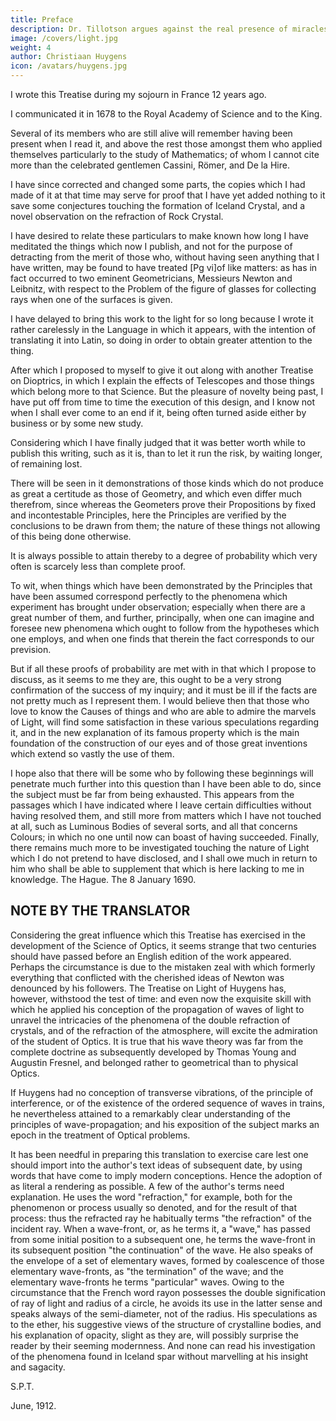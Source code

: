 ```yaml
---
title: Preface
description: Dr. Tillotson argues against the real presence of miracles. His argument is the most concise, elegant, and strong against miracles
image: /covers/light.jpg
weight: 4
author: Christiaan Huygens
icon: /avatars/huygens.jpg
---
```


<!-- Rendered into English

By

SILVANUS P. THOMPSON -->


I wrote this Treatise during my sojourn in France 12 years ago. 

I communicated it in 1678 to the Royal Academy of Science and to the King. 
<!-- , to the membership of which the King had done me the honour of calling, me.  -->

Several of its members who are still alive will remember having been present when I read it, and above the rest those amongst them who applied themselves particularly to the study of Mathematics; of whom I cannot cite more than the celebrated gentlemen Cassini, Römer, and De la Hire.

I have since corrected and changed some parts, the copies which I had made of it at that time may serve for proof that I have yet added nothing to it save some conjectures touching the formation of Iceland Crystal, and a novel observation on the refraction of Rock Crystal. 

I have desired to relate these particulars to make known how long I have meditated the things which now I publish, and not for the purpose of detracting from the merit of those who, without having seen anything that I have written, may be found to have treated [Pg vi]of like matters: as has in fact occurred to two eminent Geometricians, Messieurs Newton and Leibnitz, with respect to the Problem of the figure of glasses for collecting rays when one of the surfaces is given.

I have delayed to bring this work to the light for so long because I wrote it rather carelessly in the Language in which it appears, with the intention of translating it into Latin, so doing in order to obtain greater attention to the thing. 

After which I proposed to myself to give it out along with another Treatise on Dioptrics, in which I explain the effects of Telescopes and those things which belong more to that Science. But the pleasure of novelty being past, I have put off from time to time the execution of this design, and I know not when I shall ever come to an end if it, being often turned aside either by business or by some new study. 

Considering which I have finally judged that it was better worth while to publish this writing, such as it is, than to let it run the risk, by waiting longer, of remaining lost.

There will be seen in it demonstrations of those kinds which do not produce as great a certitude as those of Geometry, and which even differ much therefrom, since whereas the Geometers prove their Propositions by fixed and incontestable Principles, here the Principles are verified by the conclusions to be drawn from them; the nature of these things not allowing of this being done otherwise.

It is always possible to attain thereby to a degree of probability which very often is scarcely less than complete proof. 

To wit, when things which have been demonstrated by the Principles that have been assumed correspond perfectly to the phenomena which experiment has brought under observation; especially when there are a great number of them, and further, principally, when one can imagine and foresee new phenomena which ought to follow from the hypotheses which one employs, and when one finds that therein the fact corresponds to our prevision. 

But if all these proofs of probability are met with in that which I propose to discuss, as it seems to me they are, this ought to be a very strong confirmation of the success of my inquiry; and it must be ill if the facts are not pretty much as I represent them. I would believe then that those who love to know the Causes of things and who are able to admire the marvels of Light, will find some satisfaction in these various speculations regarding it, and in the new explanation of its famous property which is the main foundation of the construction of our eyes and of those great inventions which extend so vastly the use of them.

I hope also that there will be some who by following these beginnings will penetrate much further into this question than I have been able to do, since the subject must be far from being exhausted. This appears from the passages which I have indicated where I leave certain difficulties without having resolved them, and still more from matters which I have not touched at all, such as Luminous Bodies of several sorts, and all that concerns Colours; in which no one until now can boast of having succeeded. Finally, there remains much more to be investigated touching the nature of Light which I do not pretend to have disclosed, and I shall owe much in return to him who shall be able to supplement that which is here lacking to me in knowledge. The Hague. The 8 January 1690.


## NOTE BY THE TRANSLATOR

Considering the great influence which this Treatise has exercised in the development of the Science of Optics, it seems strange that two centuries should have passed before an English edition of the work appeared. Perhaps the circumstance is due to the mistaken zeal with which formerly everything that conflicted with the cherished ideas of Newton was denounced by his followers. The Treatise on Light of Huygens has, however, withstood the test of time: and even now the exquisite skill with which he applied his conception of the propagation of waves of light to unravel the intricacies of the phenomena of the double refraction of crystals, and of the refraction of the atmosphere, will excite the admiration of the student of Optics. It is true that his wave theory was far from the complete doctrine as subsequently developed by Thomas Young and Augustin Fresnel, and belonged rather to geometrical than to physical Optics. 

If Huygens had no conception of transverse vibrations, of the principle of interference, or of the existence of the ordered sequence of waves in trains, he nevertheless attained to a remarkably clear understanding of the principles of wave-propagation; and his exposition of the subject marks an epoch in the treatment of Optical problems.

It has been needful in preparing this translation to exercise care lest one should import into the author's text ideas of subsequent date, by using words that have come to imply modern conceptions. Hence the adoption of as literal a rendering as possible. A few of the author's terms need explanation. He uses the word "refraction," for example, both for the phenomenon or process usually so denoted, and for the result of that process: thus the refracted ray he habitually terms "the refraction" of the incident ray. When a wave-front, or, as he terms it, a "wave," has passed from some initial position to a subsequent one, he terms the wave-front in its subsequent position "the continuation" of the wave. He also speaks of the envelope of a set of elementary waves, formed by coalescence of those elementary wave-fronts, as "the termination" of the wave; and the elementary wave-fronts he terms "particular" waves. Owing to the circumstance that the French word rayon possesses the double signification of ray of light and radius of a circle, he avoids its use in the latter sense and speaks always of the semi-diameter, not of the radius. His speculations as to the ether, his suggestive views of the structure of crystalline bodies, and his explanation of opacity, slight as they are, will possibly surprise the reader by their seeming modernness. And none can read his investigation of the phenomena found in Iceland spar without marvelling at his insight and sagacity.

S.P.T.

June, 1912.